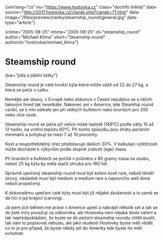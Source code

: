 
{xml:lang="cs" ns="https://www.hostovka.cz" class="docinfo linklist" data-source="http://2017.hostovka.cz/clanek.php?clanek=71.html" data-image="/files/preview/clanky/steamship_round/general.jpg" data-type="article"}

{ctime="2005-08-25" mtime="2005-08-25" id="steamship\_round" author="Michael Klíma" short="Steamship round" authorid="hostovka/michael\_klima"}

# Steamship round

<!-- generated attribute kw by user_udpatekw.sh on 2020-04-25, do not edit -->

{kw="jídla a jídelní lístky"}

Steamship round je celá hovězí kýta která může vážit od 22 do 27 kg, a která se peče v celku.

Nemějte ale obavy, v Evropě nebo dokonce v České republice se s něčím takovým hned tak nesetkáte. Nakonec ani v Americe, kde Steamhip round vznikl, se s ním setkáte jen při velkých bufetech nebo brunších pro 200 nebo více osob.

Steamship round se peče při velice nízké teplotě (148°C) podle váhy 10 až 12 hodin, na vnitřní teplotu 60°C. Při tomto způsobu jsou ztráty pečením minimální a pohybují se mezi 7 až 10 procenty.

Kost a neupotřebitelný ořez představuje dalších 30%. V kalkulaci výtěžnosti může docházet k výkyvům podle stupně zralosti (age) masa.

Při branších a bufetech se počítá v průměru s 80 gramy masa na osobu, neboli 25 kg kýta by měla stačit zhruba pro 180 lidí.

Správně upečený steamship round musí být kolem kosti rare, neboli téměř sirový, následně musí být medium a medium rare a napovrchu well done neboli propečený.

K dokonalému upečení celé kýty musí být již nějaké zkušenosti a to samé se dá říci o její krájení (carving).

Já jsem jich během mé praxe v Americe upekl a nakrájel několik set a tak se do jisté míry považuji za odborníka, ale Hostovka není nějaká škola vaření a tak nepředpokládám, že byste se do pečení steamship roundu chtěli pustit, tak vám to popisovat nebudu, ale jako studenti Hostovky byste měli vědět co to je pro případ, že byste někdy jeli do Ameriky kde byste ho měli ochutnat.

